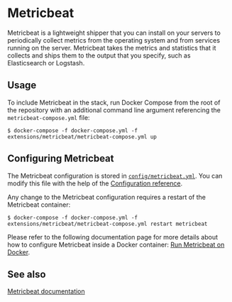 # Metricbeat

Metricbeat is a lightweight shipper that you can install on your servers to periodically collect metrics from the
operating system and from services running on the server. Metricbeat takes the metrics and statistics that it collects
and ships them to the output that you specify, such as Elasticsearch or Logstash.

## Usage

To include Metricbeat in the stack, run Docker Compose from the root of the repository with an additional command line
argument referencing the `metricbeat-compose.yml` file:

```console
$ docker-compose -f docker-compose.yml -f extensions/metricbeat/metricbeat-compose.yml up
```

## Configuring Metricbeat

The Metricbeat configuration is stored in [`config/metricbeat.yml`](./config/metricbeat.yml). You can modify this file
with the help of the [Configuration reference][metricbeat-config].

Any change to the Metricbeat configuration requires a restart of the Metricbeat container:

```console
$ docker-compose -f docker-compose.yml -f extensions/metricbeat/metricbeat-compose.yml restart metricbeat
```

Please refer to the following documentation page for more details about how to configure Metricbeat inside a
Docker container: [Run Metricbeat on Docker][metricbeat-docker].

## See also

[Metricbeat documentation][metricbeat-doc]

[metricbeat-config]: https://www.elastic.co/guide/en/beats/metricbeat/7.17/metricbeat-reference-yml.html
[metricbeat-docker]: https://www.elastic.co/guide/en/beats/metricbeat/7.17/running-on-docker.html
[metricbeat-doc]: https://www.elastic.co/guide/en/beats/metricbeat/7.17/index.html